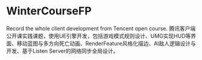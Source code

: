 # WinterCourseFP
Record the whole client development from Tencent open course.
腾讯客户端公开课实践课题，使用UE引擎开发，包括游戏模式规则设计、UMG实现HUD等界面、移动蓝图与多方向死亡动画、RenderFeature风格化描边、AI敌人逻辑设计与开发、基于Listen Server的网络同步全局设计。
